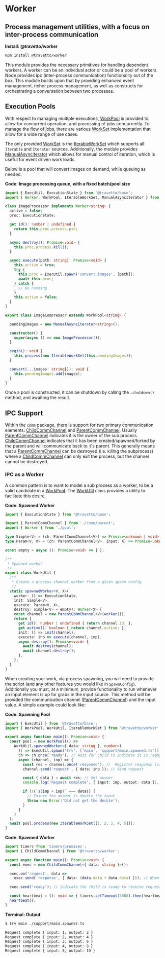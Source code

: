 <!-- This file was generated by @travetto/doc and should not be modified directly -->
<!-- Please modify https://github.com/travetto/travetto/tree/main/module/worker/DOC.ts and execute "npx trv doc" to rebuild -->
# Worker
## Process management utilities, with a focus on inter-process communication

**Install: @travetto/worker**
```bash
npm install @travetto/worker
```

This module provides the necessary primitives for handling dependent workers.  A worker can be an individual actor or could be a pool of workers. Node provides ipc (inter-process communication) functionality out of the box. This module builds upon that by providing enhanced event management, richer process management, as well as constructs for orchestrating a conversation between two processes.

## Execution Pools
With respect to managing multiple executions, [WorkPool](https://github.com/travetto/travetto/tree/main/module/worker/src/pool.ts#L31) is provided to allow for concurrent operation, and processing of jobs concurrently.  To manage the flow of jobs, there are various [WorkSet](https://github.com/travetto/travetto/tree/main/module/worker/src/input/types.ts#L4) implementation that allow for a wide range of use cases.

The only provided [WorkSet](https://github.com/travetto/travetto/tree/main/module/worker/src/input/types.ts#L4) is the [IterableWorkSet](https://github.com/travetto/travetto/tree/main/module/worker/src/input/iterable.ts#L11) which supports all `Iterable` and `Iterator` sources.  Additionally, the module provides [ManualAsyncIterator](https://github.com/travetto/travetto/tree/main/module/worker/src/input/async-iterator.ts#L6) which allows for manual control of iteration, which is useful for event driven work loads.

Below is a pool that will convert images on demand, while queuing as needed.

**Code: Image processing queue, with a fixed batch/pool size**
```typescript
import { ExecUtil, ExecutionState } from '@travetto/base';
import { Worker, WorkPool, IterableWorkSet, ManualAsyncIterator } from '@travetto/worker';

class ImageProcessor implements Worker<string> {
  active = false;
  proc: ExecutionState;

  get id(): number | undefined {
    return this.proc.process.pid;
  }

  async destroy(): Promise<void> {
    this.proc.process.kill();
  }

  async execute(path: string): Promise<void> {
    this.active = true;
    try {
      this.proc = ExecUtil.spawn('convert images', [path]);
      await this.proc;
    } catch {
      // Do nothing
    }
    this.active = false;
  }
}

export class ImageCompressor extends WorkPool<string> {

  pendingImages = new ManualAsyncIterator<string>();

  constructor() {
    super(async () => new ImageProcessor());
  }

  begin(): void {
    this.process(new IterableWorkSet(this.pendingImages));
  }

  convert(...images: string[]): void {
    this.pendingImages.add(images);
  }
}
```

Once a pool is constructed, it can be shutdown by calling the `.shutdown()` method, and awaiting the result.

## IPC Support

Within the `comm` package, there is support for two primary communication elements: [ChildCommChannel](https://github.com/travetto/travetto/tree/main/module/worker/src/comm/child.ts#L6) and [ParentCommChannel](https://github.com/travetto/travetto/tree/main/module/worker/src/comm/parent.ts#L10).  Usually [ParentCommChannel](https://github.com/travetto/travetto/tree/main/module/worker/src/comm/parent.ts#L10) indicates it is the owner of the sub process.  [ChildCommChannel](https://github.com/travetto/travetto/tree/main/module/worker/src/comm/child.ts#L6) indicates that it has been created/spawned/forked by the parent and will communicate back to it's parent.  This generally means that a [ParentCommChannel](https://github.com/travetto/travetto/tree/main/module/worker/src/comm/parent.ts#L10) can be destroyed (i.e. killing the subprocess) where a [ChildCommChannel](https://github.com/travetto/travetto/tree/main/module/worker/src/comm/child.ts#L6) can only exit the process, but the channel cannot be destroyed.

### IPC as a Worker
A common pattern is to want to model a sub process as a worker, to be a valid candidate in a [WorkPool](https://github.com/travetto/travetto/tree/main/module/worker/src/pool.ts#L31).  The [WorkUtil](https://github.com/travetto/travetto/tree/main/module/worker/src/util.ts#L14) class provides a utility to facilitate this desire.

**Code: Spawned Worker**
```typescript
import { ExecutionState } from '@travetto/base';

import { ParentCommChannel } from './comm/parent';
import { Worker } from './pool';

type Simple<V> = (ch: ParentCommChannel<V>) => Promise<unknown | void>;
type Param<V, X> = (ch: ParentCommChannel<V>, input: X) => Promise<unknown | void>;

const empty = async (): Promise<void> => { };

/**
 * Spawned worker
 */
export class WorkUtil {
  /**
   * Create a process channel worker from a given spawn config
   */
  static spawnedWorker<V, X>(
    worker: () => ExecutionState,
    init: Simple<V>,
    execute: Param<V, X>,
    destroy: Simple<V> = empty): Worker<X> {
    const channel = new ParentCommChannel<V>(worker());
    return {
      get id(): number | undefined { return channel.id; },
      get active(): boolean { return channel.active; },
      init: () => init(channel),
      execute: inp => execute(channel, inp),
      async destroy(): Promise<void> {
        await destroy(channel);
        await channel.destroy();
      },
    };
  }
}
```

When creating your work, via process spawning, you will need to provide the script (and any other features you would like in `SpawnConfig`).   Additionally you must, at a minimum, provide functionality to run whenever an input element is up for grabs in the input source.  This method will be provided the communication channel ([ParentCommChannel](https://github.com/travetto/travetto/tree/main/module/worker/src/comm/parent.ts#L10)) and the input value.  A simple example could look like:

**Code: Spawning Pool**
```typescript
import { ExecUtil } from '@travetto/base';
import { WorkPool, WorkUtil, IterableWorkSet } from '@travetto/worker';

export async function main(): Promise<void> {
  const pool = new WorkPool(() =>
    WorkUtil.spawnedWorker<{ data: string }, number>(
      () => ExecUtil.spawn('trv', ['main', 'support/main.spawned.ts']),
      ch => ch.once('ready'), // Wait for child to indicate it is ready
      async (channel, inp) => {
        const res = channel.once('response'); //  Register response listener
        channel.send('request', { data: inp }); // Send request

        const { data } = await res; // Get answer
        console.log('Request complete', { input: inp, output: data });

        if (!(`${inp + inp}` === data)) {
          // Ensure the answer is double the input
          throw new Error('Did not get the double');
        }
      }
    )
  );
  await pool.process(new IterableWorkSet([1, 2, 3, 4, 5]));
}
```

**Code: Spawned Worker**
```typescript
import timers from 'timers/promises';
import { ChildCommChannel } from '@travetto/worker';

export async function main(): Promise<void> {
  const exec = new ChildCommChannel<{ data: string }>();

  exec.on('request', data =>
    exec.send('response', { data: (data.data + data.data) })); // When data is received, return double

  exec.send('ready'); // Indicate the child is ready to receive requests

  const heartbeat = (): void => { timers.setTimeout(5000).then(heartbeat); }; // Keep-alive
  heartbeat();
}
```

**Terminal: Output**
```bash
$ trv main ./support/main.spawner.ts

Request complete { input: 1, output: 2 }
Request complete { input: 2, output: 4 }
Request complete { input: 3, output: 6 }
Request complete { input: 4, output: 8 }
Request complete { input: 5, output: 10 }
```
